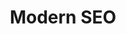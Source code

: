 ---
layout: workshop
title: Modern SEO
weight: 3
permalink: "/training/2017-02-17-modern-seo"
category: Front End
description: Getting the most out of search engines and social networking is more
  important than ever! Take advantage of Google, Facebook and Twitter’s most advanced
  features, and boost user engagement.
image: "/images/training/2017-02-17-modern-seo.png"
stages:
- title: Modern SEO
  description: "Some aspects of SEO seem like black magic, but there’s a lot that
    can be done to ensure your app is at its best when shown in search results, and
    linked to on social networks. \n\nIn this course, we’ll begin with the basics
    of traditional SEO, and quickly move on to adding structured metadata to your
    app, so that your site shows up in search results in as rich a way as possible.\n\nNext,
    we’ll explore Accelerated Mobile Pages - an open-source initiative to provide
    users with an instant-loading experience on mobile devices. To accomplish this,
    we have to play by a strict set of rules, but the end result is worth it!\n\nFinally,
    we’ll look at mobile optimizations that will make your web applications more mobile
    friendly, including Web Application Manifests and more!"
  duration: 525
  agenda_items:
  - title: Traditional SEO
    description: 'It’s important to know where we’re starting from before we talk
      about where we’re going. Let’s look at some SEO basics, including content quality,
      page rank, positive and negative metrics. '
    item_type: lecture
    start_time: '9:00'
    duration: 30
  - title: Optimizing for Crawlers
    description: Giving hints to crawlers, by way of a `robots.txt` file, meta tags
      and DOM attributes can go a long way in allowing search engines to index and
      represent your content in the best way possible.
    item_type: lecture
    start_time: '9:30'
    duration: 30
  - title: EXERCISE 1 - Crawler optimizations
    description: Using what we’ve just learned, make some optimizations that will
      give web crawlers some important hints as to how your URLs relate to each other.
    item_type: exercise
    start_time: '10:00'
    duration: 30
  - title: Structured Data
    description: While search engines are good at inferring what your content is all
      about in general, providing structured data can allow further enrichment of
      how your site is represented in search results. We’ll look at providing standardized
      structured data, aligned with the [schema.org](http://schema.org) standard,
      to Google and other search engines.
    item_type: lecture
    start_time: '10:30'
    duration: 30
  - title: EXERCISE 2 - An events page
    description: Events are one of several types of structured data that popular search
      engines use to enrich listings in results pages. Using the google structured
      data tester, add some of this metadata to your app, and fix any warnings brought
      to your attention.
    item_type: exercise
    start_time: '11:00'
    duration: 30
  - title: Accelerated Mobile Pages
    description: Accelerated Mobile Pages are part of a standards-based effort to
      provide a nearly instant loading experience for content on mobile devices. While
      AMP-ready pages make use of familiar technologies, there are some strict constraints
      we must adhere to, in order to enable this fast-loading experience.
    item_type: lecture
    start_time: '11:30'
    duration: 30
  - title: EXERCISE 3 - Build an AMP Page
    description: We discussed two strategies for building AMP pages. For this exercise,
      make a separate namespace for equivalent AMP content, and build a simple representation
      of a news article, while staying within the relevant constraints.
    item_type: exercise
    start_time: '12:00'
    duration: 30
  - title: Lunch
    description: Break for Lunch
    item_type: break
    start_time: '12:30'
    duration: 60
  - title: Social Metadata
    description: Modern web crawlers execute at least a limited subset of your app’s
      JavaScript, but this doesn’t help much when it comes to sharing links on Facebook,
      Twitter, Slack and other sites. To provide a great social sharing experience,
      we need to employ server-side rendering and a combination of OpenGraph and Twitter
      Card metadata, to go along with our content.
    item_type: lecture
    start_time: '13:30'
    duration: 30
  - title: EXERCISE 4 - Enriched product pages
    description: The product pages for our e-commerce site currently provide a very
      basic sharing experience. Using your newfound knowledge of Twitter Card and
      OpenGraph meta tags, enrich the sharing experience with a large product image,
      and a short description
    item_type: exercise
    start_time: '14:00'
    duration: 30
  - title: Rules of Thumb
    description: Now that we’ve learned about social metadata, we can see that generating
      thumbnails will be a bit of a challenge. We’ll look at a battle-tested library
      called ImageMagick to generate all the sizes we need on the fly, and learn some
      tips and tricks to make sure our cropping and resizing will turn out beautifully.
    item_type: lecture
    start_time: '14:30'
    duration: 30
  - title: EXERCISE 5 - Thumb Generation
    description: Find a set of ImageMagick arguments that results in a great group
      of thumbnails, given a collection of source images. Make sure not to cut any
      area indicated as “critical” out of the thumbnail image.
    item_type: exercise
    start_time: '15:00'
    duration: 30
  - title: Embedding in other places
    description: We’ll go beyond simple link sharing, and explore the OEmbed standard,
      whereby our apps can instruct consumers as to how our rich web content should
      be represented on their sites.
    item_type: lecture
    start_time: '15:30'
    duration: 30
  - title: EXERCISE 6 - iframe via OEmbed
    description: Build a new express route that returns an OEmbed-compliant JSON response,
      instructing consumers to iframe your content.
    item_type: exercise
    start_time: '16:00'
    duration: 30
  - title: Mobile Optimizations
    description: In mid-2016, Google announced that mobile-friendliness would have
      a significant impact on SEO for their new “mobile index”. We’ll take a look
      at a few tools designed to measure how well our apps work on mobile devices
      and provide some key metrics and thresholds to keep an eye on. We’ll also take
      a look at some additional metadata that modern mobile devices can use to provide
      a more native-app-like experience.
    item_type: lecture
    start_time: '16:30'
    duration: 30
  - title: EXERCISE 7 - Lighthouse + Web App Manifest
    description: Add a web app manifest to our app, and make other easy improvements
      to boost our app’s lighthouse score
    item_type: exercise
    start_time: '17:00'
    duration: 30
  - title: Wrap Up & Recap
    description: We'll recap everything covered throughout the day.
    item_type: lecture
    start_time: '17:30'
    duration: 15
---